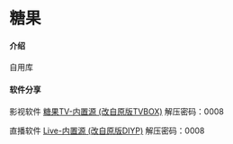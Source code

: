 # 糖果

#### 介绍
自用库

#### 软件分享

影视软件
[糖果TV-内置源 (改自原版TVBOX)](https://www.aliyundrive.com/s/ViiWmUQQkMJ)
解压密码：0008

直播软件
[Live-内置源 (改自原版DIYP)](https://www.aliyundrive.com/s/7MUmMfQJAnh)
解压密码：0008




